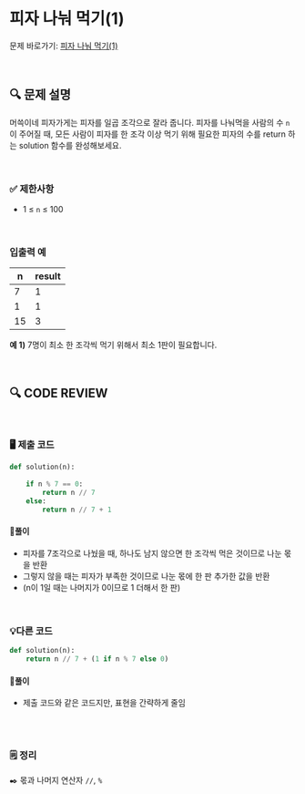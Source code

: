 # 피자 나눠 먹기(1)

문제 바로가기: [피자 나눠 먹기(1)](https://school.programmers.co.kr/learn/courses/30/lessons/120814)

<br/>

## **🔍 문제 설명**

머쓱이네 피자가게는 피자를 일곱 조각으로 잘라 줍니다. 피자를 나눠먹을 사람의 수 `n`이 주어질 때, 모든 사람이 피자를 한 조각 이상 먹기 위해 필요한 피자의 수를 return 하는 solution 함수를 완성해보세요.

<br/>

### **✅ 제한사항**

- 1 ≤ `n` ≤ 100
<br/>

### **입출력 예**


|  n | result |
| -- |--------|
| 7  |    1   |
| 1  |    1   |
| 15 |    3   |

**예 1)**
7명이 최소 한 조각씩 먹기 위해서 최소 1판이 필요합니다.

<br/>

## **🔍 CODE REVIEW**
<br/>

### **🖥️ 제출 코드**

```python
def solution(n):
    
    if n % 7 == 0:
        return n // 7
    else:
        return n // 7 + 1
```

#### **📍풀이**

- 피자를 7조각으로 나눴을 때, 하나도 남지 않으면 한 조각씩 먹은 것이므로 나눈 몫을 반환
- 그렇지 않을 때는 피자가 부족한 것이므로 나눈 몫에 한 판 추가한 값을 반환
- (n이 1일 때는 나머지가 0이므로 1 더해서 한 판)

<br/>

### **💡다른 코드**
```python
def solution(n):
    return n // 7 + (1 if n % 7 else 0)
```

#### **📍풀이**

- 제출 코드와 같은 코드지만, 표현을 간략하게 줄임
<br/>

  #
### **🗒️ 정리**
✒️ 몫과 나머지 연산자 `//`, `%` 